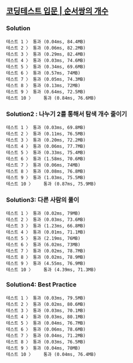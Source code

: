 ## [코딩테스트 입문 | 순서쌍의 개수](https://school.programmers.co.kr/learn/courses/30/lessons/120836)

### Solution

```text
테스트 1 〉	통과 (0.04ms, 84.4MB)
테스트 2 〉	통과 (0.06ms, 82.2MB)
테스트 3 〉	통과 (0.29ms, 82.4MB)
테스트 4 〉	통과 (0.03ms, 74.6MB)
테스트 5 〉	통과 (0.34ms, 69.6MB)
테스트 6 〉	통과 (0.57ms, 74MB)
테스트 7 〉	통과 (0.05ms, 74.3MB)
테스트 8 〉	통과 (0.13ms, 72MB)
테스트 9 〉	통과 (0.64ms, 72.5MB)
테스트 10 〉	통과 (0.84ms, 76.6MB)
```

### Solution2 : 나누기 2를 통해서 탐색 개수 줄이기

```text
테스트 1 〉	통과 (0.03ms, 69.8MB)
테스트 2 〉	통과 (0.11ms, 76.5MB)
테스트 3 〉	통과 (0.20ms, 72.2MB)
테스트 4 〉	통과 (0.06ms, 77.7MB)
테스트 5 〉	통과 (0.33ms, 75.4MB)
테스트 6 〉	통과 (1.58ms, 70.6MB)
테스트 7 〉	통과 (0.06ms, 74MB)
테스트 8 〉	통과 (0.08ms, 76.8MB)
테스트 9 〉	통과 (1.03ms, 75.5MB)
테스트 10 〉	통과 (0.87ms, 75.9MB)
```

### Solution3: 다른 사람의 풀이

```text
테스트 1 〉	통과 (0.02ms, 79MB)
테스트 2 〉	통과 (0.03ms, 73.6MB)
테스트 3 〉	통과 (1.23ms, 66.8MB)
테스트 4 〉	통과 (0.01ms, 71.1MB)
테스트 5 〉	통과 (2.19ms, 76MB)
테스트 6 〉	통과 (6.02ms, 73MB)
테스트 7 〉	통과 (0.02ms, 78.7MB)
테스트 8 〉	통과 (0.02ms, 78.9MB)
테스트 9 〉	통과 (4.55ms, 76.9MB)
테스트 10 〉	통과 (4.39ms, 71.3MB)
```

### Solution4: Best Practice

```text
테스트 1 〉	통과 (0.03ms, 79.5MB)
테스트 2 〉	통과 (0.02ms, 80.6MB)
테스트 3 〉	통과 (0.03ms, 70.1MB)
테스트 4 〉	통과 (0.03ms, 80.1MB)
테스트 5 〉	통과 (0.04ms, 76.7MB)
테스트 6 〉	통과 (0.06ms, 78.6MB)
테스트 7 〉	통과 (0.04ms, 71.2MB)
테스트 8 〉	통과 (0.03ms, 76.5MB)
테스트 9 〉	통과 (0.04ms, 70MB)
테스트 10 〉	통과 (0.04ms, 76.4MB)
```